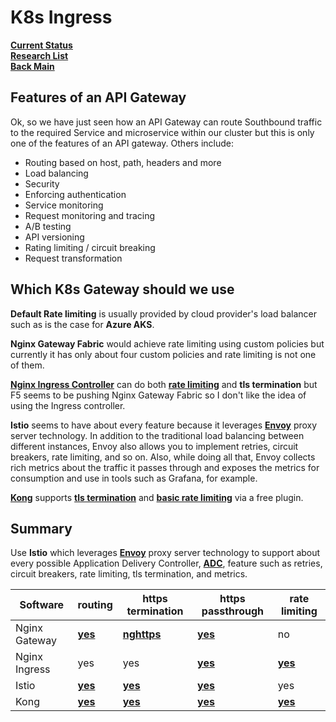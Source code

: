 # K8s Ingress

**[Current Status](../../development/status/weekly/current_status.md)**\
**[Research List](../../research/research_list.md)**\
**[Back Main](../../README.md)**

## Features of an API Gateway

Ok, so we have just seen how an API Gateway can route Southbound traffic to the required Service and microservice within our cluster but this is only one of the features of an API gateway. Others include:

- Routing based on host, path, headers and more
- Load balancing
- Security
- Enforcing authentication
- Service monitoring
- Request monitoring and tracing
- A/B testing
- API versioning
- Rating limiting / circuit breaking
- Request transformation

## Which K8s Gateway should we use

**Default Rate limiting** is usually provided by cloud provider's load balancer such as is the case for **Azure AKS**.

**Nginx Gateway Fabric** would achieve rate limiting using custom policies but currently it has only about four custom policies and rate limiting is not one of them.

**[Nginx Ingress Controller](../../k8s/ingress-lb-install.md)** can do both **[rate limiting](../../research/m_z/nginx_ingress_controller/rate_limiting.md)** and **tls termination** but F5 seems to be pushing Nginx Gateway Fabric so I don't like the idea of using the Ingress controller.

**Istio** seems to have about every feature because it leverages **[Envoy](https://tetrate.io/what-is-envoy-proxy/)** proxy server technology. In addition to the traditional load balancing between different instances, Envoy also allows you to implement retries, circuit breakers, rate limiting, and so on. Also, while doing all that, Envoy collects rich metrics about the traffic it passes through and exposes the metrics for consumption and use in tools such as Grafana, for example.

**[Kong](../../k8s/kong-install.md)** supports **[tls termination](https://docs.konghq.com/kubernetes-ingress-controller/latest/guides/services/tls/)** and **[basic rate limiting](https://docs.konghq.com/gateway/latest/get-started/rate-limiting/)** via a free plugin.

## Summary

Use **Istio** which leverages **[Envoy](https://tetrate.io/what-is-envoy-proxy/)** proxy server technology to support about every possible Application Delivery Controller, **[ADC](https://kemptechnologies.com/blog/what-is-an-application-delivery-controller-(adc)-and-why-should-you-use-one)**, feature such as retries, circuit breakers, rate limiting, tls termination, and metrics.

| Software      | routing                                                                      | https termination                                                                            | https passthrough                                                                            | rate limiting                                                                |
|---------------|------------------------------------------------------------------------------|----------------------------------------------------------------------------------------------|----------------------------------------------------------------------------------------------|------------------------------------------------------------------------------|
| Nginx Gateway | **[yes](../../research/m_z/nginx_gateway_fabric/routing_traffic.md)**        | **[nghttps](../../research/m_z/nginx_gateway_fabric/https_termination.md)**                  | **[yes](../../research/m_z/nginx_gateway_fabric/tls_passthrough.md)**                        | no                                                                           |
| Nginx Ingress | yes                                                                          | yes                                                                                          | **[yes](https://kubernetes.github.io/ingress-nginx/user-guide/tls/)**                        | **[yes](../../research/m_z/nginx_ingress_controller/rate_limiting.md)**      |
| Istio         | **[yes](../../research/a_l/istio/learn_microservices_with_istio_on_k8s.md)** | **[yes](../../research/a_l/istio/learn_microservices_with_istio_on_k8s.md)**                 | **[yes](../../research/a_l/istio/learn_microservices_with_istio_on_k8s.md)**                 | yes                                                                          |
| Kong          | **[yes](../../k8s/kong-install.md)**                                         | **[yes](https://docs.konghq.com/kubernetes-ingress-controller/latest/guides/services/tls/)** | **[yes](https://docs.konghq.com/kubernetes-ingress-controller/latest/guides/services/tls/)** | **[yes](https://docs.konghq.com/gateway/latest/get-started/rate-limiting/)** |
